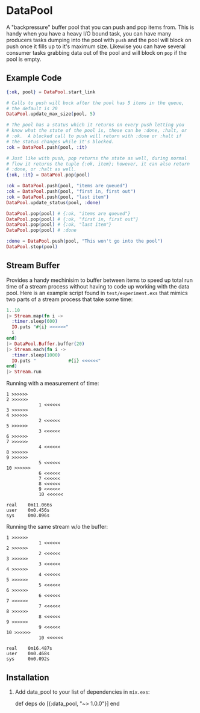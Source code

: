 # DataPool

A "backpressure" buffer pool that you can push and pop items from.  This
is handy when you have a heavy I/O bound task, you can have many producers
tasks dumping into the pool with `push` and the pool will block on push once
it fills up to it's maximum size.  Likewise you can have several consumer
tasks grabbing data out of the pool and will block on `pop` if the pool is
empty.

## Example Code

```elixir
{:ok, pool} = DataPool.start_link

# Calls to push will bock after the pool has 5 items in the queue,
# the default is 20
DataPool.update_max_size(pool, 5)

# The pool has a status which it returns on every push letting you
# know what the state of the pool is, these can be :done, :halt, or
# :ok.  A blocked call to push will return with :done or :halt if
# the status changes while it's blocked.
:ok = DataPool.push(pool, :it)

# Just like with push, pop returns the state as well, during normal
# flow it returns the tuple {:ok, item}; however, it can also return
# :done, or :halt as well.
{:ok, :it} = DataPool.pop(pool)

:ok = DataPool.push(pool, "items are queued")
:ok = DataPool.push(pool, "first in, first out")
:ok = DataPool.push(pool, "last item")
DataPool.update_status(pool, :done)

DataPool.pop(pool) # {:ok, "items are queued"}
DataPool.pop(pool) # {:ok, "first in, first out"}
DataPool.pop(pool) # {:ok, "last item"}
DataPool.pop(pool) # :done

:done = DataPool.push(pool, "This won't go into the pool")
DataPool.stop(pool)
```

## Stream Buffer

Provides a handy mechinisim to buffer between items to speed up total run
time of a stream process without having to code up working with the data
pool. Here is an example script found in `test/experiment.exs` that mimics
two parts of a stream process that take some time:

``` elixir
1..10
|> Stream.map(fn i ->
  :timer.sleep(600)
  IO.puts "#{i} >>>>>>"
  i
end)
|> DataPool.Buffer.buffer(20)
|> Stream.each(fn i ->
  :timer.sleep(1000)
  IO.puts "            #{i} <<<<<<"
end)
|> Stream.run
```

Running with a measurement of time:
```
1 >>>>>>
2 >>>>>>
            1 <<<<<<
3 >>>>>>
4 >>>>>>
            2 <<<<<<
5 >>>>>>
            3 <<<<<<
6 >>>>>>
7 >>>>>>
            4 <<<<<<
8 >>>>>>
9 >>>>>>
            5 <<<<<<
10 >>>>>>
            6 <<<<<<
            7 <<<<<<
            8 <<<<<<
            9 <<<<<<
            10 <<<<<<

real    0m11.066s
user    0m0.456s
sys     0m0.096s
```

Running the same stream w/o the buffer:
```
1 >>>>>>
            1 <<<<<<
2 >>>>>>
            2 <<<<<<
3 >>>>>>
            3 <<<<<<
4 >>>>>>
            4 <<<<<<
5 >>>>>>
            5 <<<<<<
6 >>>>>>
            6 <<<<<<
7 >>>>>>
            7 <<<<<<
8 >>>>>>
            8 <<<<<<
9 >>>>>>
            9 <<<<<<
10 >>>>>>
            10 <<<<<<

real    0m16.487s
user    0m0.468s
sys     0m0.092s
```

## Installation

  1. Add data_pool to your list of dependencies in `mix.exs`:

        def deps do
          [{:data_pool, "~> 1.0.0"}]
        end
